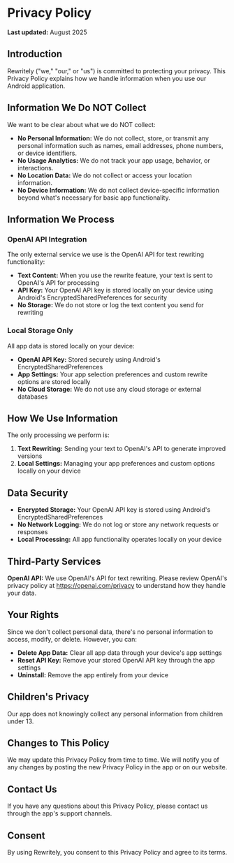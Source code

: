 # Privacy Policy

**Last updated:** August 2025

## Introduction

Rewritely ("we," "our," or "us") is committed to protecting your privacy. This Privacy Policy explains how we handle information when you use our Android application.

## Information We Do NOT Collect

We want to be clear about what we do NOT collect:

- **No Personal Information:** We do not collect, store, or transmit any personal information such as names, email addresses, phone numbers, or device identifiers.
- **No Usage Analytics:** We do not track your app usage, behavior, or interactions.
- **No Location Data:** We do not collect or access your location information.
- **No Device Information:** We do not collect device-specific information beyond what's necessary for basic app functionality.

## Information We Process

### OpenAI API Integration

The only external service we use is the OpenAI API for text rewriting functionality:

- **Text Content:** When you use the rewrite feature, your text is sent to OpenAI's API for processing
- **API Key:** Your OpenAI API key is stored locally on your device using Android's EncryptedSharedPreferences for security
- **No Storage:** We do not store or log the text content you send for rewriting

### Local Storage Only

All app data is stored locally on your device:

- **OpenAI API Key:** Stored securely using Android's EncryptedSharedPreferences
- **App Settings:** Your app selection preferences and custom rewrite options are stored locally
- **No Cloud Storage:** We do not use any cloud storage or external databases

## How We Use Information

The only processing we perform is:

1. **Text Rewriting:** Sending your text to OpenAI's API to generate improved versions
2. **Local Settings:** Managing your app preferences and custom options locally on your device

## Data Security

- **Encrypted Storage:** Your OpenAI API key is stored using Android's EncryptedSharedPreferences
- **No Network Logging:** We do not log or store any network requests or responses
- **Local Processing:** All app functionality operates locally on your device

## Third-Party Services

**OpenAI API:** We use OpenAI's API for text rewriting. Please review OpenAI's privacy policy at https://openai.com/privacy to understand how they handle your data.

## Your Rights

Since we don't collect personal data, there's no personal information to access, modify, or delete. However, you can:

- **Delete App Data:** Clear all app data through your device's app settings
- **Reset API Key:** Remove your stored OpenAI API key through the app settings
- **Uninstall:** Remove the app entirely from your device

## Children's Privacy

Our app does not knowingly collect any personal information from children under 13.

## Changes to This Policy

We may update this Privacy Policy from time to time. We will notify you of any changes by posting the new Privacy Policy in the app or on our website.

## Contact Us

If you have any questions about this Privacy Policy, please contact us through the app's support channels.

## Consent

By using Rewritely, you consent to this Privacy Policy and agree to its terms. 